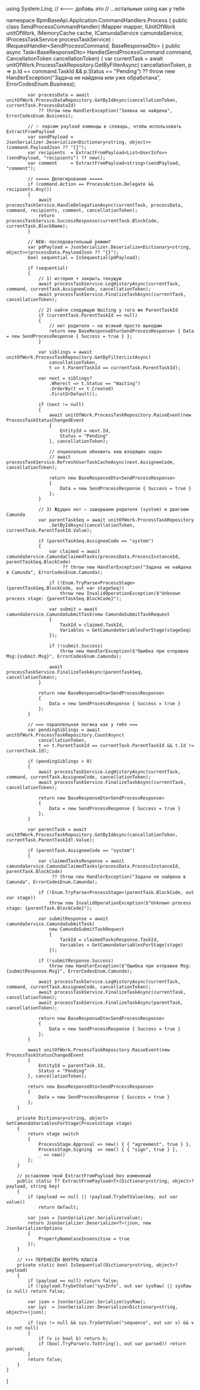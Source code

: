 using System.Linq; // <--- добавь это
// ...остальные using как у тебя

namespace BpmBaseApi.Application.CommandHandlers.Process
{
    public class SendProcessCommandHandler(
        IMapper mapper,
        IUnitOfWork unitOfWork,
        IMemoryCache cache,
        ICamundaService camundaService,
        IProcessTaskService processTaskService)
        : IRequestHandler<SendProcessCommand, BaseResponseDto<SendProcessResponse>>
    {
        public async Task<BaseResponseDto<SendProcessResponse>> Handle(SendProcessCommand command, CancellationToken cancellationToken)
        {
            var currentTask = await unitOfWork.ProcessTaskRepository.GetByFilterAsync(
                cancellationToken,
                p => p.Id == command.TaskId && p.Status == "Pending")
                ?? throw new HandlerException("Задача не найдена или уже обработана", ErrorCodesEnum.Business);

            var processData = await unitOfWork.ProcessDataRepository.GetByIdAsync(cancellationToken, currentTask.ProcessDataId)
                ?? throw new HandlerException("Заявка не найдена", ErrorCodesEnum.Business);

            // ✨ парсим payload команды в словарь, чтобы использовать ExtractFromPayload
            var sendPayload = JsonSerializer.Deserialize<Dictionary<string, object>>(command.PayloadJson ?? "{}");
            var recipients  = ExtractFromPayload<List<UserInfo>>(sendPayload, "recipients") ?? new();
            var comment     = ExtractFromPayload<string>(sendPayload, "comment");

            // ===== Делегирование =====
            if (command.Action == ProcessAction.Delegate && recipients.Any())
            {
                await processTaskService.HandleDelegationAsync(currentTask, processData, command, recipients, comment, cancellationToken);
                return processTaskService.SuccessResponse(currentTask.BlockCode, currentTask.BlockName);
            }

            // NEW: последовательный режим?
            var pdPayload = JsonSerializer.Deserialize<Dictionary<string, object>>(processData.PayloadJson ?? "{}");
            bool sequential = IsSequential(pdPayload);

            if (sequential)
            {
                // 1) история + закрыть текущую
                await processTaskService.LogHistoryAsync(currentTask, command, currentTask.AssigneeCode, cancellationToken);
                await processTaskService.FinalizeTaskAsync(currentTask, cancellationToken);

                // 2) найти следующую Waiting у того же ParentTaskId
                if (currentTask.ParentTaskId == null)
                {
                    // нет родителя — на всякий просто выходим
                    return new BaseResponseDto<SendProcessResponse> { Data = new SendProcessResponse { Success = true } };
                }

                var siblings = await unitOfWork.ProcessTaskRepository.GetByFilterListAsync(
                    cancellationToken,
                    t => t.ParentTaskId == currentTask.ParentTaskId);

                var next = siblings?
                    .Where(t => t.Status == "Waiting")
                    .OrderBy(t => t.Created)
                    .FirstOrDefault();

                if (next != null)
                {
                    await unitOfWork.ProcessTaskRepository.RaiseEvent(new ProcessTaskStatusChangedEvent
                    {
                        EntityId = next.Id,
                        Status = "Pending"
                    }, cancellationToken);

                    // опционально обновить кеш входящих задач
                    // await processTaskService.RefreshUserTaskCacheAsync(next.AssigneeCode, cancellationToken);

                    return new BaseResponseDto<SendProcessResponse>
                    {
                        Data = new SendProcessResponse { Success = true }
                    };
                }

                // 3) Ждущих нет — завершаем родителя (system) и двигаем Camunda
                var parentTaskSeq = await unitOfWork.ProcessTaskRepository
                    .GetByIdAsync(cancellationToken, currentTask.ParentTaskId.Value);

                if (parentTaskSeq.AssigneeCode == "system")
                {
                    var claimed = await camundaService.CamundaClaimedTasks(processData.ProcessInstanceId, parentTaskSeq.BlockCode)
                         ?? throw new HandlerException("Задача не найдена в Camunda", ErrorCodesEnum.Camunda);

                    if (!Enum.TryParse<ProcessStage>(parentTaskSeq.BlockCode, out var stageSeq))
                        throw new InvalidOperationException($"Unknown process stage: {parentTaskSeq.BlockCode}");

                    var submit = await camundaService.CamundaSubmitTask(new CamundaSubmitTaskRequest
                    {
                        TaskId = claimed.TaskId,
                        Variables = GetCamundaVariablesForStage(stageSeq)
                    });

                    if (!submit.Success)
                        throw new HandlerException($"Ошибка при отправке Msg:{submit.Msg}", ErrorCodesEnum.Camunda);

                    await processTaskService.FinalizeTaskAsync(parentTaskSeq, cancellationToken);
                }

                return new BaseResponseDto<SendProcessResponse>
                {
                    Data = new SendProcessResponse { Success = true }
                };
            }

            // === параллельная логика как у тебя ===
            var pendingSiblings = await unitOfWork.ProcessTaskRepository.CountAsync(
                cancellationToken,
                t => t.ParentTaskId == currentTask.ParentTaskId && t.Id != currentTask.Id);

            if (pendingSiblings > 0)
            {
                await processTaskService.LogHistoryAsync(currentTask, command, currentTask.AssigneeCode, cancellationToken);
                await processTaskService.FinalizeTaskAsync(currentTask, cancellationToken);

                return new BaseResponseDto<SendProcessResponse>
                {
                    Data = new SendProcessResponse { Success = true }
                };
            }

            var parentTask = await unitOfWork.ProcessTaskRepository.GetByIdAsync(cancellationToken, currentTask.ParentTaskId!.Value);

            if (parentTask.AssigneeCode == "system")
            {
                var claimedTasksResponse = await camundaService.CamundaClaimedTasks(processData.ProcessInstanceId, parentTask.BlockCode)
                     ?? throw new HandlerException("Задача не найдена в Camunda", ErrorCodesEnum.Camunda);

                if (!Enum.TryParse<ProcessStage>(parentTask.BlockCode, out var stage))
                    throw new InvalidOperationException($"Unknown process stage: {parentTask.BlockCode}");

                var submitResponse = await camundaService.CamundaSubmitTask(
                    new CamundaSubmitTaskRequest
                    {
                        TaskId = claimedTasksResponse.TaskId,
                        Variables = GetCamundaVariablesForStage(stage)
                    });

                if (!submitResponse.Success)
                    throw new HandlerException($"Ошибка при отправке Msg:{submitResponse.Msg}", ErrorCodesEnum.Camunda);

                await processTaskService.LogHistoryAsync(currentTask, command, currentTask.AssigneeCode, cancellationToken);
                await processTaskService.FinalizeTaskAsync(currentTask, cancellationToken);
                await processTaskService.FinalizeTaskAsync(parentTask, cancellationToken);

                return new BaseResponseDto<SendProcessResponse>
                {
                    Data = new SendProcessResponse { Success = true }
                };
            }

            await unitOfWork.ProcessTaskRepository.RaiseEvent(new ProcessTaskStatusChangedEvent
            {
                EntityId = parentTask.Id,
                Status = "Pending"
            }, cancellationToken);

            return new BaseResponseDto<SendProcessResponse>
            {
                Data = new SendProcessResponse { Success = true }
            };
        }

        private Dictionary<string, object> GetCamundaVariablesForStage(ProcessStage stage)
        {
            return stage switch
            {
                ProcessStage.Approval => new() { { "agreement", true } },
                ProcessStage.Signing  => new() { { "sign", true } },
                _ => new()
            };
        }

        // оставляем твой ExtractFromPayload без изменений
        public static T? ExtractFromPayload<T>(Dictionary<string, object>? payload, string key)
        {
            if (payload == null || !payload.TryGetValue(key, out var value))
                return default;

            var json = JsonSerializer.Serialize(value);
            return JsonSerializer.Deserialize<T>(json, new JsonSerializerOptions
            {
                PropertyNameCaseInsensitive = true
            });
        }

        // ⬇⬇⬇ ПЕРЕНЕСЁН ВНУТРЬ КЛАССА
        private static bool IsSequential(Dictionary<string, object>? payload)
        {
            if (payload == null) return false;
            if (!payload.TryGetValue("sysInfo", out var sysRaw) || sysRaw is null) return false;

            var json = JsonSerializer.Serialize(sysRaw);
            var sys  = JsonSerializer.Deserialize<Dictionary<string, object>>(json);

            if (sys != null && sys.TryGetValue("sequence", out var v) && v is not null)
            {
                if (v is bool b) return b;
                if (bool.TryParse(v.ToString(), out var parsed)) return parsed;
            }
            return false;
        }
    }
}
